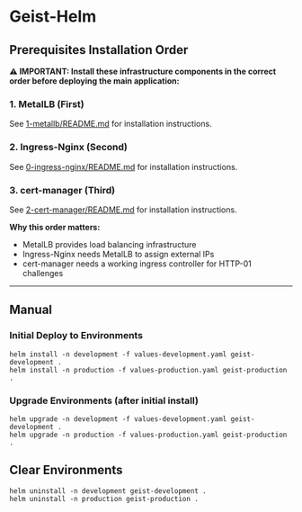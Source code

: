 # Geist-Helm

## Prerequisites Installation Order

**⚠️ IMPORTANT: Install these infrastructure components in the correct order before deploying the main application:**

### 1. MetalLB (First)
See [1-metallb/README.md](1-metallb/README.md) for installation instructions.

### 2. Ingress-Nginx (Second)  
See [0-ingress-nginx/README.md](0-ingress-nginx/README.md) for installation instructions.

### 3. cert-manager (Third)
See [2-cert-manager/README.md](2-cert-manager/README.md) for installation instructions.

**Why this order matters:**
- MetalLB provides load balancing infrastructure
- Ingress-Nginx needs MetalLB to assign external IPs
- cert-manager needs a working ingress controller for HTTP-01 challenges

---

## Manual

### Initial Deploy to Environments

```shell
helm install -n development -f values-development.yaml geist-development .
helm install -n production -f values-production.yaml geist-production .
```

### Upgrade Environments (after initial install)

```shell
helm upgrade -n development -f values-development.yaml geist-development .
helm upgrade -n production -f values-production.yaml geist-production .
```

## Clear Environments

```shell
helm uninstall -n development geist-development .
helm uninstall -n production geist-production .
```